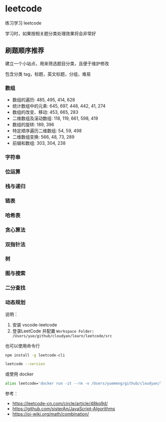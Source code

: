 # leetcode

练习学习 leetcode

学习时，如果按相关题分类处理效果将会非常好

## 刷题顺序推荐

建立一个小站点，用来筛选题目分类，且便于维护修改

包含分类 tag，标题，英文标题，分组，难易

### 数组

- 数组的遍历: 485, 495, 414, 628
- 统计数组中的元素: 645, 697, 448, 442, 41, 274
- 数组的改变、移动: 453, 665, 283
- 二维数组及滚动数组: 118, 119, 661, 598, 419
- 数组的旋转: 189, 396
- 特定顺序遍历二维数组: 54, 59, 498
- 二维数组变换: 566, 48, 73, 289
- 前缀和数组: 303, 304, 238

### 字符串

### 位运算

### 栈与递归

### 链表

### 哈希表

### 贪心算法

### 双指针法

### 树

### 图与搜索

### 二分查找

### 动态规划

说明：

1. 安装 vscode-leetcode
2. 登录LeetCode 并配置 `Workspace Folder: /Users/yue/github/cloudyan/learn/leetcode/src`

也可以使用命令行

```bash
npm install -g leetcode-cli

leetcode --version
```

或使用 docker

```bash
alias leetcode='docker run -it --rm -v /Users/yuemeng/github/cloudyan/learn/leetcode/docker:/root skygragon/leetcode-cli'
```

参考：

- https://leetcode-cn.com/circle/article/48kq9d/
- https://github.com/sisterAn/JavaScript-Algorithms
- https://oi-wiki.org/math/combination/

